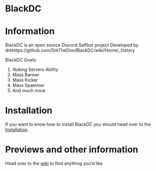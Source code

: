 # BlackDC
# Information
BlackDC is an open source Discord Selfbot project Developed by drkhttps://github.com/DrkTheDon/BlackDC/wiki/Home/_history

BlackDC Goals:
1. Nuking Servers Ability
2. Mass Banner
3. Mass Kicker
4. Mass Spammer
5. And much more

# Installation
If you want to know how to install BlackDC you should head over to the [Installation](https://github.com/DrkTheDon/BlackDC/wiki/Installation#unix-installation).

# Previews and other information
Head over to the [wiki](https://github.com/DrkTheDon/BlackDC/wiki) to find anything you'd like 
